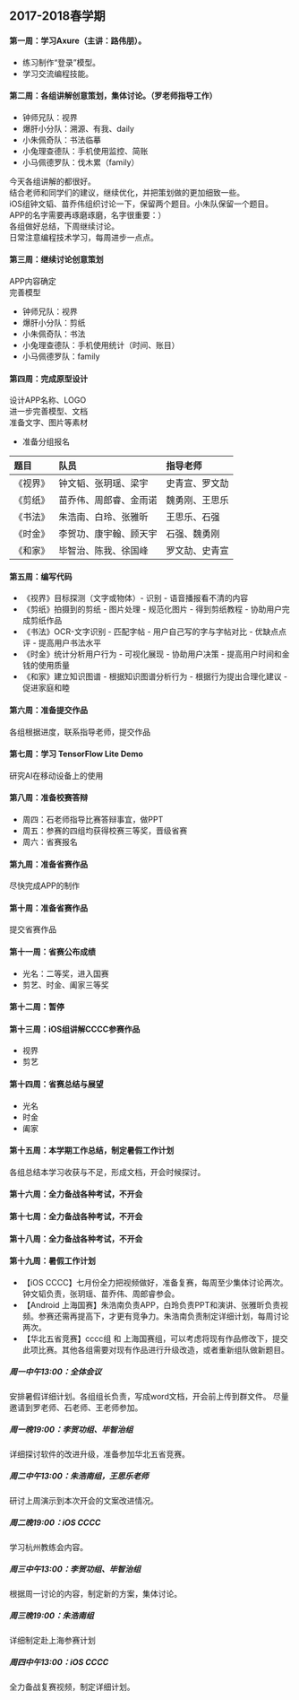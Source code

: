 ## 2017-2018春学期
#### 第一周：学习Axure（主讲：路伟朋）。
- 练习制作“登录”模型。
- 学习交流编程技能。
#### 第二周：各组讲解创意策划，集体讨论。（罗老师指导工作）
- 钟师兄队：视界
- 爆肝小分队：溯源、有我、daily
- 小朱佩奇队：书法临摹
- 小兔理查德队：手机使用监控、简账
- 小马佩德罗队：伐木累（family）

今天各组讲解的都很好。<br>
结合老师和同学们的建议，继续优化，并把策划做的更加细致一些。<br>
iOS组钟文韬、苗乔伟组织讨论一下，保留两个题目。小朱队保留一个题目。<br>
APP的名字需要再琢磨琢磨，名字很重要：）<br>
各组做好总结，下周继续讨论。<br>
日常注意编程技术学习，每周进步一点点。
#### 第三周：继续讨论创意策划
APP内容确定<br>
完善模型<br>
- 钟师兄队：视界
- 爆肝小分队：剪纸
- 小朱佩奇队：书法
- 小兔理查德队：手机使用统计（时间、账目）
- 小马佩德罗队：family
#### 第四周：完成原型设计
设计APP名称、LOGO<br>
进一步完善模型、文档<br>
准备文字、图片等素材<br>
- 准备分组报名

| 题目 | 队员 | 指导老师 |
| :--- | :--- | :--- |
|《视界》| 钟文韬、张玥瑶、梁宇 |史青宣、罗文劼 |
|《剪纸》| 苗乔伟、周郎睿、金雨诺 | 魏勇刚、王思乐|
|《书法》| 朱浩南、白玲、张雅昕|  王思乐、石强|
|《时金》| 李贺功、康宇翰、顾天宇 | 石强、魏勇刚|
|《和家》| 毕智治、陈我、徐国峰 | 罗文劼、史青宣|

#### 第五周：编写代码
- 《视界》目标探测（文字或物体）- 识别 - 语音播报看不清的内容
- 《剪纸》拍摄到的剪纸 - 图片处理 - 规范化图片 - 得到剪纸教程 - 协助用户完成剪纸作品
- 《书法》OCR-文字识别 - 匹配字帖 - 用户自己写的字与字帖对比 - 优缺点点评 - 提高用户书法水平
- 《时金》统计分析用户行为 - 可视化展现 - 协助用户决策 - 提高用户时间和金钱的使用质量
- 《和家》建立知识图谱 - 根据知识图谱分析行为 - 根据行为提出合理化建议 - 促进家庭和睦

#### 第六周：准备提交作品
各组根据进度，联系指导老师，提交作品

#### 第七周：学习 TensorFlow Lite Demo
研究AI在移动设备上的使用

#### 第八周：准备校赛答辩
- 周四：石老师指导比赛答辩事宜，做PPT
- 周五：参赛的四组均获得校赛三等奖，晋级省赛
- 周六：省赛报名

#### 第九周：准备省赛作品
尽快完成APP的制作

#### 第十周：准备省赛作品
提交省赛作品

#### 第十一周：省赛公布成绩
- 光名：二等奖，进入国赛
- 剪艺、时金、阖家三等奖

#### 第十二周：暂停

#### 第十三周：iOS组讲解CCCC参赛作品
- 视界
- 剪艺

#### 第十四周：省赛总结与展望
- 光名
- 时金
- 阖家

#### 第十五周：本学期工作总结，制定暑假工作计划
各组总结本学习收获与不足，形成文档，开会时候探讨。

#### 第十六周：全力备战各种考试，不开会
#### 第十七周：全力备战各种考试，不开会
#### 第十八周：全力备战各种考试，不开会

#### 第十九周：暑假工作计划
- 【iOS CCCC】七月份全力把视频做好，准备复赛，每周至少集体讨论两次。钟文韬负责，张玥瑶、苗乔伟、周郎睿参会。
- 【Android 上海国赛】朱浩南负责APP，白玲负责PPT和演讲、张雅昕负责视频。参赛还需再提高下，才更有竞争力。朱浩南负责制定详细计划，每周讨论两次。
- 【华北五省竞赛】cccc组 和 上海国赛组，可以考虑将现有作品修改下，提交此项比赛。其他各组需要对现有作品进行升级改造，或者重新组队做新题目。
##### 周一中午13:00：全体会议
安排暑假详细计划。各组组长负责，写成word文档，开会前上传到群文件。
尽量邀请到罗老师、石老师、王老师参加。
##### 周一晚19:00：李贺功组、毕智治组
详细探讨软件的改进升级，准备参加华北五省竞赛。
##### 周二中午13:00：朱浩南组，王思乐老师
研讨上周演示到本次开会的文案改进情况。
##### 周二晚19:00：iOS CCCC
学习杭州教练会内容。
##### 周三中午13:00：李贺功组、毕智治组
根据周一讨论的内容，制定新的方案，集体讨论。
##### 周三晚19:00：朱浩南组
详细制定赴上海参赛计划
##### 周四中午13:00：iOS CCCC
全力备战复赛视频，制定详细计划。



